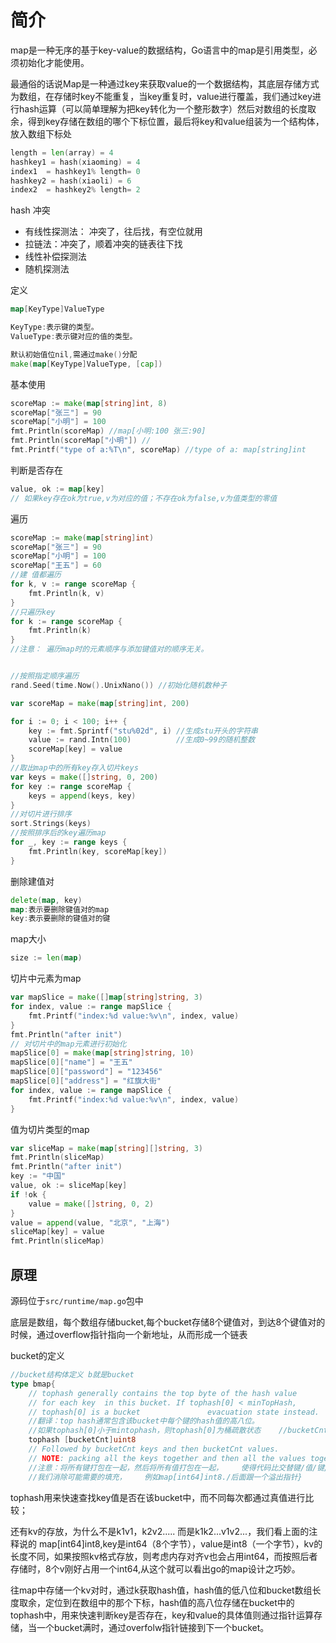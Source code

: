 # 简介

map是一种无序的基于key-value的数据结构，Go语言中的map是引用类型，必须初始化才能使用。



最通俗的话说Map是一种通过key来获取value的一个数据结构，其底层存储方式为数组，在存储时key不能重复，当key重复时，value进行覆盖，我们通过key进行hash运算（可以简单理解为把key转化为一个整形数字）然后对数组的长度取余，得到key存储在数组的哪个下标位置，最后将key和value组装为一个结构体，放入数组下标处

```go
length = len(array) = 4
hashkey1 = hash(xiaoming) = 4
index1  = hashkey1% length= 0
hashkey2 = hash(xiaoli) = 6
index2  = hashkey2% length= 2
```

hash 冲突

- 有线性探测法： 冲突了，往后找，有空位就用
- 拉链法：冲突了，顺着冲突的链表往下找
- 线性补偿探测法
- 随机探测法



定义

```go
map[KeyType]ValueType

KeyType:表示键的类型。
ValueType:表示键对应的值的类型。

默认初始值位nil,需通过make()分配
make(map[KeyType]ValueType, [cap])
```



基本使用

```go
scoreMap := make(map[string]int, 8)
scoreMap["张三"] = 90
scoreMap["小明"] = 100
fmt.Println(scoreMap) //map[小明:100 张三:90]
fmt.Println(scoreMap["小明"]) //
fmt.Printf("type of a:%T\n", scoreMap) //type of a: map[string]int
```



判断是否存在

```go
value, ok := map[key]
// 如果key存在ok为true,v为对应的值；不存在ok为false,v为值类型的零值
```



遍历

```go
scoreMap := make(map[string]int)
scoreMap["张三"] = 90
scoreMap["小明"] = 100
scoreMap["王五"] = 60
//建 值都遍历
for k, v := range scoreMap {
    fmt.Println(k, v)
}
//只遍历key
for k := range scoreMap {
    fmt.Println(k)
}
//注意： 遍历map时的元素顺序与添加键值对的顺序无关。


//按照指定顺序遍历
rand.Seed(time.Now().UnixNano()) //初始化随机数种子

var scoreMap = make(map[string]int, 200)

for i := 0; i < 100; i++ {
    key := fmt.Sprintf("stu%02d", i) //生成stu开头的字符串
    value := rand.Intn(100)          //生成0~99的随机整数
    scoreMap[key] = value
}
//取出map中的所有key存入切片keys
var keys = make([]string, 0, 200)
for key := range scoreMap {
    keys = append(keys, key)
}
//对切片进行排序
sort.Strings(keys)
//按照排序后的key遍历map
for _, key := range keys {
    fmt.Println(key, scoreMap[key])
}
```



删除建值对

```go
delete(map, key)
map:表示要删除键值对的map
key:表示要删除的键值对的键
```



map大小

```go
size := len(map)
```



切片中元素为map

```go
var mapSlice = make([]map[string]string, 3)
for index, value := range mapSlice {
    fmt.Printf("index:%d value:%v\n", index, value)
}
fmt.Println("after init")
// 对切片中的map元素进行初始化
mapSlice[0] = make(map[string]string, 10)
mapSlice[0]["name"] = "王五"
mapSlice[0]["password"] = "123456"
mapSlice[0]["address"] = "红旗大街"
for index, value := range mapSlice {
    fmt.Printf("index:%d value:%v\n", index, value)
}
```



值为切片类型的map

```go
var sliceMap = make(map[string][]string, 3)
fmt.Println(sliceMap)
fmt.Println("after init")
key := "中国"
value, ok := sliceMap[key]
if !ok {
    value = make([]string, 0, 2)
}
value = append(value, "北京", "上海")
sliceMap[key] = value
fmt.Println(sliceMap)
```





## 原理

源码位于`src/runtime/map.go`包中

底层是数组，每个数组存储bucket,每个bucket存储8个键值对，到达8个键值对的时候，通过overflow指针指向一个新地址，从而形成一个链表

bucket的定义

```go
//bucket结构体定义 b就是bucket
type bmap{
    // tophash generally contains the top byte of the hash value
    // for each key  in this bucket. If tophash[0] < minTopHash,
    // tophash[0] is a bucket               evacuation state instead.
    //翻译：top hash通常包含该bucket中每个键的hash值的高八位。
    //如果tophash[0]小于mintophash，则tophash[0]为桶疏散状态    //bucketCnt 的初始值是8
    tophash [bucketCnt]uint8
    // Followed by bucketCnt keys and then bucketCnt values.
    // NOTE: packing all the keys together and then all the values together makes the    // code a bit more complicated than alternating key/value/key/value/... but it allows    // us to eliminate padding which would be needed for, e.g., map[int64]int8.// Followed by an overflow pointer.    //翻译：接下来是bucketcnt键，然后是bucketcnt值。
    //注意：将所有键打包在一起，然后将所有值打包在一起，    使得代码比交替键/值/键/值/更复杂。但它允许
    //我们消除可能需要的填充，    例如map[int64]int8./后面跟一个溢出指针}
```

tophash用来快速查找key值是否在该bucket中，而不同每次都通过真值进行比较；

还有kv的存放，为什么不是k1v1，k2v2..... 而是k1k2...v1v2...，我们看上面的注释说的 map[int64]int8,key是int64（8个字节），value是int8（一个字节），kv的长度不同，如果按照kv格式存放，则考虑内存对齐v也会占用int64，而按照后者存储时，8个v刚好占用一个int64,从这个就可以看出go的map设计之巧妙。

往map中存储一个kv对时，通过k获取hash值，hash值的低八位和bucket数组长度取余，定位到在数组中的那个下标，hash值的高八位存储在bucket中的tophash中，用来快速判断key是否存在，key和value的具体值则通过指针运算存储，当一个bucket满时，通过overfolw指针链接到下一个bucket。


